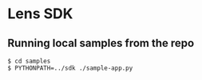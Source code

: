 # Lens SDK

## Running local samples from the repo

```
$ cd samples
$ PYTHONPATH=../sdk ./sample-app.py
```
